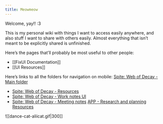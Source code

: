 ```yaml
---
title: Meowmeow
---
```


Welcome, yay!! :3

This is my personal wiki with things I want to access easily anywhere, and also stuff I want to share with others easily. Almost everything that isn’t meant to be explicitly shared is unfinished.

Here’s the pages that’ll probably be most useful to other people:
- [[FixUI Documentation]]
- [[UI Resources]]

Here’s links to all the folders for navigation on mobile:
<a href="/P6">Spite: Web of Decay - Main folder</a>
- <a href="/P6/_Resources">Spite: Web of Decay - Resources</a>
- <a href="/P6/_Work/UI">Spite: Web of Decay - Work notes UI</a>
- <a href="/P6/MeetingNotes">Spite: Web of Decay - Meeting notes</a>
<a href="/APP/Pre-prod">APP - Research and planning</a>
<a href="/_Resources">Resources</a>

![[dance-cat-aliicat.gif|300]]